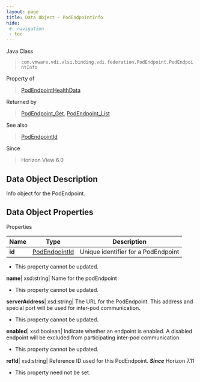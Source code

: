```yaml
---
layout: page
title: Data Object - PodEndpointInfo
hide:
 #- navigation
 - toc
---
```






Java Class  
> `com.vmware.vdi.vlsi.binding.vdi.federation.PodEndpoint.PodEndpointInfo`

Property of  
> [PodEndpointHealthData](vdi.health.PodHealth.PodEndpointHealthData.md#field_detail)

Returned by  
> [PodEndpoint_Get](vdi.federation.PodEndpoint.md#get), [PodEndpoint_List](vdi.federation.PodEndpoint.md#list)

See also  
> [PodEndpointId](vdi.entity.PodEndpointId.md)

Since  
> Horizon View 6.0


## Data Object Description 

Info object for the PodEndpoint. 

## Data Object Properties

Properties

Name |  Type |  Description   
---|---|---  
**id**| [PodEndpointId](vdi.entity.PodEndpointId.md)|  Unique identifier for a PodEndpoint   


 * This property cannot be updated.

  
**name**|  xsd:string|  Name for the podEndpoint   


 * This property cannot be updated.

  
**serverAddress**|  xsd:string|  The URL for the PodEndpoint. This address and special port will be used for inter-pod communication.   


 * This property cannot be updated.

  
**enabled**|  xsd:boolean|  Indicate whether an endpoint is enabled. A disabled endpoint will be excluded from participating inter-pod communication.   


 * This property cannot be updated.

  
**refId**|  xsd:string|  Reference ID used for this PodEndpoint.  **_Since_** Horizon 7.11  


 * This property need not be set.

  
  

  
